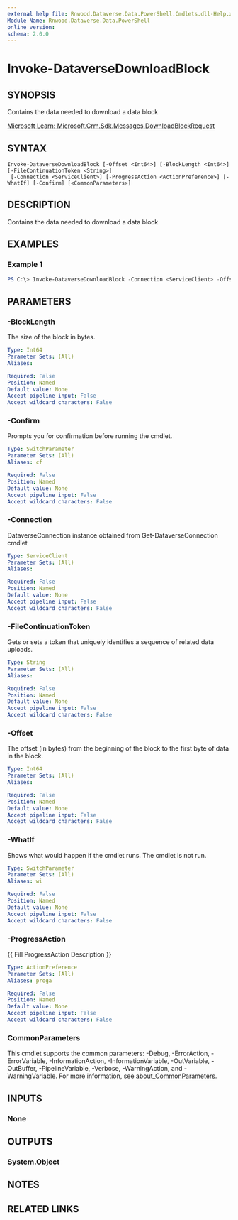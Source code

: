 ```yaml
---
external help file: Rnwood.Dataverse.Data.PowerShell.Cmdlets.dll-Help.xml
Module Name: Rnwood.Dataverse.Data.PowerShell
online version:
schema: 2.0.0
---
```


# Invoke-DataverseDownloadBlock

## SYNOPSIS
Contains the data needed to download a data block.

[Microsoft Learn: Microsoft.Crm.Sdk.Messages.DownloadBlockRequest](https://learn.microsoft.com/en-us/dotnet/api/microsoft.crm.sdk.messages.DownloadBlockRequest?view=dataverse-sdk-latest)

## SYNTAX

```
Invoke-DataverseDownloadBlock [-Offset <Int64>] [-BlockLength <Int64>] [-FileContinuationToken <String>]
 [-Connection <ServiceClient>] [-ProgressAction <ActionPreference>] [-WhatIf] [-Confirm] [<CommonParameters>]
```

## DESCRIPTION
Contains the data needed to download a data block.

## EXAMPLES

### Example 1
```powershell
PS C:\> Invoke-DataverseDownloadBlock -Connection <ServiceClient> -Offset <Int64> -BlockLength <Int64> -FileContinuationToken <String>
```

## PARAMETERS

### -BlockLength
The size of the block in bytes.

```yaml
Type: Int64
Parameter Sets: (All)
Aliases:

Required: False
Position: Named
Default value: None
Accept pipeline input: False
Accept wildcard characters: False
```

### -Confirm
Prompts you for confirmation before running the cmdlet.

```yaml
Type: SwitchParameter
Parameter Sets: (All)
Aliases: cf

Required: False
Position: Named
Default value: None
Accept pipeline input: False
Accept wildcard characters: False
```

### -Connection
DataverseConnection instance obtained from Get-DataverseConnection cmdlet

```yaml
Type: ServiceClient
Parameter Sets: (All)
Aliases:

Required: False
Position: Named
Default value: None
Accept pipeline input: False
Accept wildcard characters: False
```

### -FileContinuationToken
Gets or sets a token that uniquely identifies a sequence of related data uploads.

```yaml
Type: String
Parameter Sets: (All)
Aliases:

Required: False
Position: Named
Default value: None
Accept pipeline input: False
Accept wildcard characters: False
```

### -Offset
The offset (in bytes) from the beginning of the block to the first byte of data in the block.

```yaml
Type: Int64
Parameter Sets: (All)
Aliases:

Required: False
Position: Named
Default value: None
Accept pipeline input: False
Accept wildcard characters: False
```

### -WhatIf
Shows what would happen if the cmdlet runs. The cmdlet is not run.

```yaml
Type: SwitchParameter
Parameter Sets: (All)
Aliases: wi

Required: False
Position: Named
Default value: None
Accept pipeline input: False
Accept wildcard characters: False
```

### -ProgressAction
{{ Fill ProgressAction Description }}

```yaml
Type: ActionPreference
Parameter Sets: (All)
Aliases: proga

Required: False
Position: Named
Default value: None
Accept pipeline input: False
Accept wildcard characters: False
```

### CommonParameters
This cmdlet supports the common parameters: -Debug, -ErrorAction, -ErrorVariable, -InformationAction, -InformationVariable, -OutVariable, -OutBuffer, -PipelineVariable, -Verbose, -WarningAction, and -WarningVariable. For more information, see [about_CommonParameters](http://go.microsoft.com/fwlink/?LinkID=113216).

## INPUTS

### None
## OUTPUTS

### System.Object
## NOTES

## RELATED LINKS

